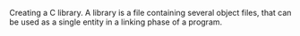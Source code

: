 Creating a C library. A library is a file containing several object files, that can be used as a single entity in a linking phase of a program.
